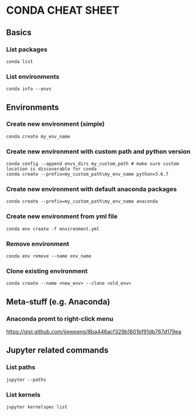 # CONDA CHEAT SHEET

## Basics

### List packages
```conda list```

### List environments
```conda info --envs```

## Environments

### Create new environment (simple)
```conda create my_env_name```

### Create new environment with custom path and python version
```
conda config --append envs_dirs my_custom_path # make sure custom location is discoverable for conda
conda create --prefix=my_custom_path\my_env_name python=3.6.7
```

### Create new environment with default anaconda packages
```conda create --prefix=my_custom_path\my_env_name anaconda```

### Create new environment from yml file
```conda env create -f environment.yml```

### Remove environment
```conda env remove --name env_name```

### Clone existing environment
```conda create --name <new_env> --clone <old_env>```

## Meta-stuff (e.g. Anaconda)

### Anaconda promt to right-click menu
https://gist.github.com/jiewpeng/8ba446acf329b1801bf91db767d179ea

## Jupyter related commands

### List paths
```jupyter --paths```

### List kernels
```jupyter kernelspec list```

